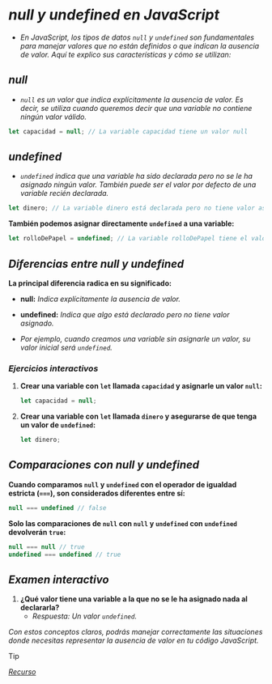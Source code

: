 <!-- Autor: Daniel Benjamin Perez Morales -->
<!-- GitHub: https://github.com/DanielPerezMoralesDev13 -->
<!-- Correo electrónico: danielperezdev@proton.me -->

# ***null y undefined en JavaScript***

- *En JavaScript, los tipos de datos `null` y `undefined` son fundamentales para manejar valores que no están definidos o que indican la ausencia de valor. Aquí te explico sus características y cómo se utilizan:*

## ***null***

- *`null` es un valor que indica explícitamente la ausencia de valor. Es decir, se utiliza cuando queremos decir que una variable no contiene ningún valor válido.*

```javascript
let capacidad = null; // La variable capacidad tiene un valor null
```

## ***undefined***

- *`undefined` indica que una variable ha sido declarada pero no se le ha asignado ningún valor. También puede ser el valor por defecto de una variable recién declarada.*

```javascript
let dinero; // La variable dinero está declarada pero no tiene valor asignado, por lo que es undefined
```

**También podemos asignar directamente `undefined` a una variable:**

```javascript
let rolloDePapel = undefined; // La variable rolloDePapel tiene el valor undefined
```

## ***Diferencias entre null y undefined***

**La principal diferencia radica en su significado:**

- **null:** *Indica explícitamente la ausencia de valor.*
- **undefined:** *Indica que algo está declarado pero no tiene valor asignado.*

- *Por ejemplo, cuando creamos una variable sin asignarle un valor, su valor inicial será `undefined`.*

### ***Ejercicios interactivos***

1. **Crear una variable con `let` llamada `capacidad` y asignarle un valor `null`:**

   ```javascript
   let capacidad = null;
   ```

2. **Crear una variable con `let` llamada `dinero` y asegurarse de que tenga un valor de `undefined`:**

   ```javascript
   let dinero;
   ```

## ***Comparaciones con null y undefined***

**Cuando comparamos `null` y `undefined` con el operador de igualdad estricta (`===`), son considerados diferentes entre sí:**

```javascript
null === undefined // false
```

**Solo las comparaciones de `null` con `null` y `undefined` con `undefined` devolverán `true`:**

```javascript
null === null // true
undefined === undefined // true
```

## ***Examen interactivo***

1. **¿Qué valor tiene una variable a la que no se le ha asignado nada al declararla?**
   - *Respuesta: Un valor `undefined`.*

*Con estos conceptos claros, podrás manejar correctamente las situaciones donde necesitas representar la ausencia de valor en tu código JavaScript.*

> [!TIP]
> *[Recurso](https://www.aprendejavascript.dev/clase/introduccion/null-y-undefined "https://www.aprendejavascript.dev/clase/introduccion/null-y-undefined")*
